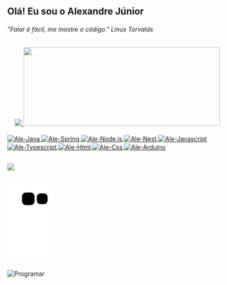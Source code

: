 ## Olá! Eu sou o Alexandre Júnior
###### "Falar é fácil, me mostre o código." Linus Torvalds
<div align="center">
  <a href="https://github.com/Alejunior32">
  <img  height="180em" src="https://github-readme-stats.vercel.app/api?username=Alejunior32&show_icons=true&theme=dracula&include_all_commits=true&count_private=true"/>
  <img  height="180em" width="450" src="https://github-readme-stats.vercel.app/api/top-langs/?username=Alejunior32&layout=compact&langs_count=7&theme=dracula"/>
</div>
  
<div style="display: inline_block"><br>
  <img align="center" alt="Ale-Java" height="30" width="40" src="https://cdn.jsdelivr.net/gh/devicons/devicon/icons/java/java-original.svg" /> 
  <img align="center" alt="Ale-Spring" height="30" width="40" src="https://cdn.jsdelivr.net/gh/devicons/devicon/icons/spring/spring-original.svg" />
  <img align="center" alt="Ale-Node.js" height="30" width="40" src="https://cdn.jsdelivr.net/gh/devicons/devicon/icons/nodejs/nodejs-original.svg" />
  <img align="center" alt="Ale-Nest" height="30" width="40" src="https://cdn.jsdelivr.net/gh/devicons/devicon/icons/nestjs/nestjs-plain.svg" />
  <img align="center" alt="Ale-Javascript" height="30" width="40"src="https://cdn.jsdelivr.net/gh/devicons/devicon/icons/javascript/javascript-original.svg" />
  <img align="center" alt="Ale-Typescript" height="30" width="40"src="https://cdn.jsdelivr.net/gh/devicons/devicon/icons/typescript/typescript-original.svg" />
  <img align="center" alt="Ale-Html" height="30" width="40"src="https://cdn.jsdelivr.net/gh/devicons/devicon/icons/html5/html5-original.svg" />        
  <img align="center" alt="Ale-Css" height="30" width="40"src="https://cdn.jsdelivr.net/gh/devicons/devicon/icons/css3/css3-original.svg" />
  <img align="center" alt="Ale-Arduino" height="30" width="40" src="https://cdn.jsdelivr.net/gh/devicons/devicon/icons/arduino/arduino-original.svg" />   
          
          
</div>
  
  ##
  
<div> 
  <a href="https://www.linkedin.com/in/alexandre-freire-ropero-júnior-812089181/" target="_blank"><img src="https://img.shields.io/badge/-LinkedIn-%230077B5?style=for-the-badge&logo=linkedin&logoColor=white" target="_blank"></a>  
  
  ![Snake animation](https://github.com/Alejunior32/Alejunior32/blob/output/github-contribution-grid-snake.svg)
  
</div>  
  
<div> 
  <img align="center"  alt= "Programar" height="450" width="1000" src="https://media.giphy.com/media/qgQUggAC3Pfv687qPC/giphy.gif" > 
</div>
  

   
  

